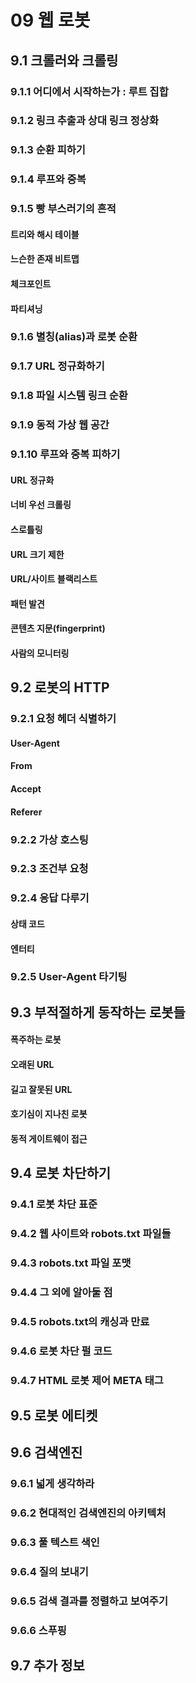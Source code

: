 # 09 웹 로봇

## 9.1 크롤러와 크롤링

### 9.1.1 어디에서 시작하는가 : 루트 집합

### 9.1.2 링크 추출과 상대 링크 정상화

### 9.1.3 순환 피하기

### 9.1.4 루프와 중복

### 9.1.5 빵 부스러기의 흔적

#### 트리와 해시 테이블

#### 느슨한 존재 비트맵

#### 체크포인트

#### 파티셔닝

### 9.1.6 별칭(alias)과 로봇 순환

### 9.1.7 URL 정규화하기

### 9.1.8 파일 시스템 링크 순환

### 9.1.9 동적 가상 웹 공간

### 9.1.10 루프와 중복 피하기

#### URL 정규화

#### 너비 우선 크롤링

#### 스로틀링

#### URL 크기 제한

#### URL/사이트 블랙리스트

#### 패턴 발견

#### 콘텐츠 지문(fingerprint)

#### 사람의 모니터링

## 9.2 로봇의 HTTP

### 9.2.1 요청 헤더 식별하기

#### User-Agent

#### From

#### Accept

#### Referer

### 9.2.2 가상 호스팅

### 9.2.3 조건부 요청

### 9.2.4 응답 다루기

#### 상태 코드

#### 엔터티

### 9.2.5 User-Agent 타기팅

## 9.3 부적절하게 동작하는 로봇들

#### 폭주하는 로봇

#### 오래된 URL

#### 길고 잘못된 URL

#### 호기심이 지나친 로봇

#### 동적 게이트웨이 접근

## 9.4 로봇 차단하기

### 9.4.1 로봇 차단 표준

### 9.4.2 웹 사이트와 robots.txt 파일들

### 9.4.3 robots.txt 파일 포맷

### 9.4.4 그 외에 알아둘 점

### 9.4.5 robots.txt의 캐싱과 만료

### 9.4.6 로봇 차단 펄 코드

### 9.4.7 HTML 로봇 제어 META 태그

## 9.5 로봇 에티켓

## 9.6 검색엔진

### 9.6.1 넓게 생각하라

### 9.6.2 현대적인 검색엔진의 아키텍처

### 9.6.3 풀 텍스트 색인

### 9.6.4 질의 보내기

### 9.6.5 검색 결과를 정렬하고 보여주기

### 9.6.6 스푸핑

## 9.7 추가 정보
